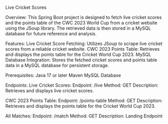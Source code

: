 Live Cricket Scores

Overview:
This Spring Boot project is designed to fetch live cricket scores and the points table of the CWC 2023 World Cup from a cricket website using the JSoup library. 
The retrieved data is then stored in a MySQL database for future reference and analysis.

Features:
Live Cricket Score Fetching: Utilizes JSoup to scrape live cricket scores from a reliable cricket website.
CWC 2023 Points Table: Retrieves and displays the points table for the Cricket World Cup 2023.
MySQL Database Integration: Stores the fetched cricket scores and points table data in a MySQL database for persistent storage.

Prerequisites:
Java 17 or later
Maven
MySQL Database

Endpoints:
Live Cricket Scores:
Endpoint: /live
Method: GET
Description: Retrieves and displays live cricket scores.

CWC 2023 Points Table:
Endpoint: /points-table
Method: GET
Description: Retrieves and displays the points table for the Cricket World Cup 2023.

All Matches:
Endpoint: /match
Method: GET
Description: Landing Endpoint
